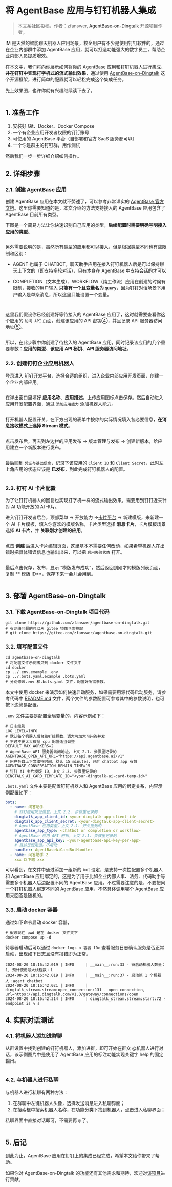 # 将 AgentBase 应用与钉钉机器人集成

> 本文系社区投稿，作者：zfanswer, [AgentBase-on-Dingtalk](https://github.com/zfanswer/agentbase-on-dingtalk) 开源项目作者。

IM 是天然的智能聊天机器人应用场景，校企用户有不少是使用钉钉软件的，通过在企业内部群中添加 AgentBase 应用，就可以打造功能强大的数字员工，帮助企业内部人员提质增效。

在本文中，我们将向你展示如何将你的 AgentBase 应用和钉钉机器人进行集成，**并在钉钉中实现打字机式的流式输出效果**，通过使用 [AgentBase-on-Dingtalk](https://github.com/zfanswer/agentbase-on-dingtalk) 这个开源框架，进行简单的配置就可以轻松完成这个集成任务。

先上效果图，也许你就有兴趣继续读下去了。
<figure><img src="../../.gitbook/assets/agentbase-on-dingtalk/agentbase-on-dingtalk-demo.gif" alt=""><figcaption></figcaption></figure>

## 1. 准备工作

1. 安装好 Git、Docker、Docker Compose
2. 一个有企业应用开发者权限的钉钉账号
3. 可使用的 AgentBase 平台（自部署和官方 SaaS 服务都可以）
4. 一个你是群主的钉钉群，用作测试

然后我们一步一步详细介绍如何操作。

## 2. 详细步骤

### 2.1. 创建 AgentBase 应用

创建 AgentBase 应用在本文就不赘述了，可以参考非常详实的 [AgentBase 官方文档](https://docs.agentbase.ai/v/zh-hans/guides/application-orchestrate/creating-an-application)。这里你需要知道的是，本文介绍的方法支持接入的 AgentBase 应用包含了 AgentBase 目前所有类型。

下图是一个简易方法让你快速识别自己应用的类型，**后续配置时需要明确写明接入应用的类型**。

<figure><img src="../../.gitbook/assets/agentbase-on-dingtalk/agentbase_app_types.png" alt=""><figcaption></figcaption></figure>

另外需要说明的是，虽然所有类型的应用都可以接入，但是根据类型不同也有些限制和区别：

- AGENT 也属于 CHATBOT，聊天助手应用在接入钉钉机器人后是可以保持聊天上下文的（即支持多轮对话），只有本身在 AgentBase 中支持会话的才可以

- COMPLETION（文本生成）、WORKFLOW（纯工作流）应用在创建的时候有限制，接收的用户输入 **只能有一个且变量名为 `query`**，因为钉钉对话场景下用户输入是单条消息，所以这里只能设置一个变量。

<figure><img src="../../.gitbook/assets/agentbase-on-dingtalk/agentbase-completion-app-constraint.png" alt=""><figcaption></figcaption></figure>
<figure><img src="../../.gitbook/assets/agentbase-on-dingtalk/agentbase-workflow-app-constraint.jpg" alt=""><figcaption></figcaption></figure>

这里我们假设你已经创建好等待接入的 AgentBase 应用了，这时就需要查看你这个应用的 `访问 API` 页面，创建该应用的 API 密钥④，并且记录 API 服务器访问地址⑤。

<figure><img src="../../.gitbook/assets/agentbase-on-dingtalk/get-agentbase-app-secret.jpg" alt=""><figcaption></figcaption></figure>

所以，在此步骤中你创建了待接入的 AgentBase 应用，同时记录该应用的几个重要参数：**应用的类型**、**该应用 API 秘钥**、**API 服务器访问地址**。

### 2.2. 创建钉钉企业应用机器人

登录进入 [钉钉开发平台](https://open-dev.dingtalk.com/)，选择合适的组织，进入企业内部应用开发页面，创建一个企业内部应用。

<figure><img src="../../.gitbook/assets/agentbase-on-dingtalk/dingtalk-app-creation.jpg" alt=""><figcaption></figcaption></figure>

在弹出窗口里填好 **应用名称**、**应用描述**，上传应用图标点击保存。然后自动进入应用开发配置界面，通过 `添加应用能力` 添加机器人能力。

<figure><img src="../../.gitbook/assets/agentbase-on-dingtalk/dingtalk-add-robot.jpg" alt=""><figcaption></figcaption></figure>

打开机器人配置开关，在下方出现的表单中按你的实际情况填入各必要信息，**在消息接收模式上选择 Stream 模式**。

<figure><img src="../../.gitbook/assets/agentbase-on-dingtalk/dingtalk-robot-config.jpg" alt=""><figcaption></figcaption></figure>

点击发布后，再去到左边栏的应用发布 -> 版本管理与发布 -> 创建新版本，给应用建立一个新版本进行发布。

<figure><img src="../../.gitbook/assets/agentbase-on-dingtalk/dingtalk-app-versioning.jpg" alt=""><figcaption></figcaption></figure>

最后回到 `凭证与基础信息`，记录下该应用的 `Client ID` 和 `Client Secret`，此时左上角应用的状态应该是 **已发布**，到此完成钉钉机器人的配置。

<figure><img src="../../.gitbook/assets/agentbase-on-dingtalk/dingtalk-app-credential.jpg" alt=""><figcaption></figcaption></figure>

### 2.3. 钉钉 AI 卡片配置

为了让钉钉机器人的回复也实现打字机一样的流式输出效果，需要用到钉钉近来针对 AI 功能开放的 AI 卡片。

进入钉钉开发者后台，顶部菜单 -> 开放能力 ->[卡片平台](https://open-dev.dingtalk.com/fe/card)
-> 新建模版，来新建一个 AI 卡片模板，填入你喜欢的模版名称，卡片类型选择 **消息卡片**，卡片模板场景选择 **AI 卡片**，并 **关联刚才创建的应用**。

<figure><img src="../../.gitbook/assets/agentbase-on-dingtalk/dingtalk-ai-card-template-creation.jpg" alt=""><figcaption></figcaption></figure>

点击 **创建** 后进入卡片编辑页面，这里基本不需要任何改动，如果希望机器人在出错时把具体错误信息也输出出来，可以把 `启用失败状态` 打开。

<figure><img src="../../.gitbook/assets/agentbase-on-dingtalk/dingtalk-ai-card-edit.jpg" alt=""><figcaption></figcaption></figure>

最后点击保存，发布，显示 “模版发布成功”，然后返回到刚才的模版列表页面，复制 ** 模版 ID**，保存下来一会儿会用到。

<figure><img src="../../.gitbook/assets/agentbase-on-dingtalk/dingtalk-ai-card-temp-id.jpg" alt=""><figcaption></figcaption></figure>

## 3. 部署 AgentBase-on-Dingtalk

### 3.1. 下载 AgentBase-on-Dingtalk 项目代码

```shell
git clone https://github.com/zfanswer/agentbase-on-dingtalk.git
# 有网络问题的可以从 gitee 镜像仓库拉取
# git clone https://gitee.com/zfanswer/agentbase-on-dingtalk.git
```

### 3.2. 填写配置文件

```shell
cd agentbase-on-dingtalk
# 将配置文件示例拷贝到 docker 文件夹中
cd docker
cp ../.env.example .env
cp ../.bots.yaml.example .bots.yaml
# 分别修改.env 和.bots.yaml 文件，配置好所需参数。
```

本文中使用 docker 来演示如何快速启动服务，如果需要用源代码启动服务，请参考代码中 [README.md](https://github.com/zfanswer/agentbase-on-dingtalk/blob/main/README.md#env%25) 文件，两个文件的参数配置可参考其中的参数说明，也可按下边简易配置。

`.env` 文件主要是配置全局变量的，内容示例如下：

```shell
# 日志级别
LOG_LEVEL=INFO
# 默认每个机器人后台监听线程数，调大可加大可问答并发
# 不过不要太大根据 cpu 配置适当调整
DEFAULT_MAX_WORKERS=2
# AgentBase API 服务器访问地址，上文 2.1. 步骤里记录的
AGENTBASE_OPEN_API_URL="https://api.agentbase.ai/v1"
# 用户各自上下文维持时间，默认 15 minutes，只对 chatbot app 有效
AGENTBASE_CONVERSATION_REMAIN_TIME=15
# 钉钉 AI 卡片模版 ID，上文 2.3. 步骤里记录的
DINGTALK_AI_CARD_TEMPLATE_ID="<your-dingtalk-ai-card-temp-id>"
```

`.bots.yaml` 文件主要是配置钉钉机器人和 AgentBase 应用的绑定关系，内容示例配置如下：
```yaml
bots:
  - name: 问答助手
    # 钉钉应用凭证信息，上文 2.2. 步骤里记录的
    dingtalk_app_client_id: <your-dingtalk-app-client-id>
    dingtalk_app_client_secret: <your-dingtalk-app-client-secret>
    # AgentBase 应用类型，上文 2.1. 开头提到的
    agentbase_app_type: <chatbot or completion or workflow>
    # AgentBase 应用 API 密钥，上文 2.1. 步骤里记录的
    agentbase_app_api_key: <your-agentbase-api-key-per-app>
    # 目前是固定值，不用动
    handler: AgentBaseAiCardBotHandler
  - name: 问答助手 2
    xxx 以下略 xxx
```

可以看到，在文件中通过添加一组新的 bot 设定，是支持一次性配置多个机器人和 AgentBase 应用绑定的，这是为了用于比如企业内部人事、法务、代码助手等需要多个机器人后边配置不同的 AgentBase 应用。不过需要注意的是，不要把同一个钉钉机器人绑定不同的 AgentBase 应用，不然具体调用哪个 AgentBase 应用来回答是随机的。

### 3.3. 启动 docker 容器

通过如下命令启动 docker 容器，

```shell
# 假设现在 pwd 是在 docker 文件夹下
docker compose up -d
```

待容器启动后可以通过 `docker logs < 容器 ID>` 查看服务日志确认服务是否正常启动，出现如下日志且没有报错即为正常。

```shell
2024-08-20 18:16:42.019 | INFO     | __main__:run:33 - 待启动机器人数量：1, 预计使用最大线程数：1
2024-08-20 18:16:42.019 | INFO     | __main__:run:37 - 启动第 1 个机器人：agent_chatbot
2024-08-20 18:16:42.021 | INFO     | dingtalk_stream.stream:open_connection:131 - open connection, url=https://api.dingtalk.com/v1.0/gateway/connections/open
2024-08-20 18:16:42.314 | INFO     | dingtalk_stream.stream:start:72 - endpoint is % s
```

## 4. 实际对话测试

### 4.1. 将机器人添加进群聊

从群设置中找到创建的钉钉机器人，添加进群，即可开始在群众 @机器人进行对话，该示例图片中是使用了 AgentBase 应用的标注功能实现关键字 help 的固定输出。

<figure><img src="../../.gitbook/assets/agentbase-on-dingtalk/dingtalk-group-chat-demo.jpg" alt=""><figcaption></figcaption></figure>

### 4.2. 与机器人进行私聊

与机器人进行私聊有两种方法：
1. 在群聊中左键机器人头像，选择发送消息进入私聊界面；
2. 在搜索框中搜索机器人名称，在功能分类下找到机器人，点击进入私聊界面；

私聊界面中直接对话即可，不需要再 `@` 了。

<figure><img src="../../.gitbook/assets/agentbase-on-dingtalk/agentbase-on-dingtalk-demo.gif" alt=""><figcaption></figcaption></figure>

## 5. 后记

到此为止，AgentBase 应用在钉钉上的集成已经完成，希望本文给你带来了帮助。

如果你对 AgentBase-on-Dingtalk 的功能还有其他需求和期待，欢迎对[该项目](https://github.com/zfanswer/agentbase-on-dingtalk)进行贡献。

